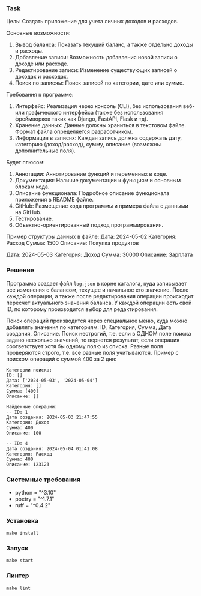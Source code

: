 ### Task

Цель: Создать приложение для учета личных доходов и расходов.

Основные возможности:
1. Вывод баланса: Показать текущий баланс, а также отдельно доходы и расходы.
2. Добавление записи: Возможность добавления новой записи о доходе или расходе.
3. Редактирование записи: Изменение существующих записей о доходах и расходах.
4. Поиск по записям: Поиск записей по категории, дате или сумме.

Требования к программе:
1. Интерфейс: Реализация через консоль (CLI), без использования веб- или графического интерфейса (также без использования фреймворков таких как Django, FastAPI, Flask  и тд).
2. Хранение данных: Данные должны храниться в текстовом файле. Формат файла определяется разработчиком.
3. Информация в записях: Каждая запись должна содержать дату, категорию (доход/расход), сумму, описание (возможны дополнительные поля).

Будет плюсом:
1. Аннотации: Аннотирование функций и переменных в коде.
2. Документация: Наличие документации к функциям и основным блокам кода.
3. Описание функционала: Подробное описание функционала приложения в README файле.
4. GitHub: Размещение кода программы и примера файла с данными на GitHub.
5. Тестирование.
6. Объектно-ориентированный подход программирования.

Пример структуры данных в файле:
Дата: 2024-05-02
Категория: Расход
Сумма: 1500
Описание: Покупка продуктов

Дата: 2024-05-03
Категория: Доход
Сумма: 30000
Описание: Зарплата

### Решение
Программа создает файл ```log.json``` в корне каталога, куда записывает все изменения с балансом, текущее и начальное его значение. После каждой операции, а также после редактирования операции происходит пересчет актуального значения баланса. У каждой операции есть свой ID, по которому производится выбор для редактирования. 

Поиск операций производится через специальное меню, куда можно добавлять значения по категориям: ID, Категория, Сумма, Дата создания, Описание. Поиск нестрогий, т.е. если в ОДНОМ поле поиска задано несколько значений, то вернется результат, если операция соответствует хотя бы одному полю из списка. Разные поля проверяются строго, т.е. все разные поля учитываются. Пример с поиском операций с суммой 400 за 2 дня:

```
Категории поиска:
ID: []
Дата: ['2024-05-03', '2024-05-04']
Категория: []
Сумма: [400]
Описание: []

Найденные операции:
-- ID: 1
Дата создания: 2024-05-03 21:47:55
Категория: Доход
Сумма: 400
Описание: 100

-- ID: 4
Дата создания: 2024-05-04 01:41:08
Категория: Расход
Сумма: 400
Описание: 123123
```

### Системные требования
- python = "^3.10"
- poetry = "^1.7.1"
- ruff = "^0.4.2"

### Установка
```make install```

### Запуск
```make start```

### Линтер
```make lint```

